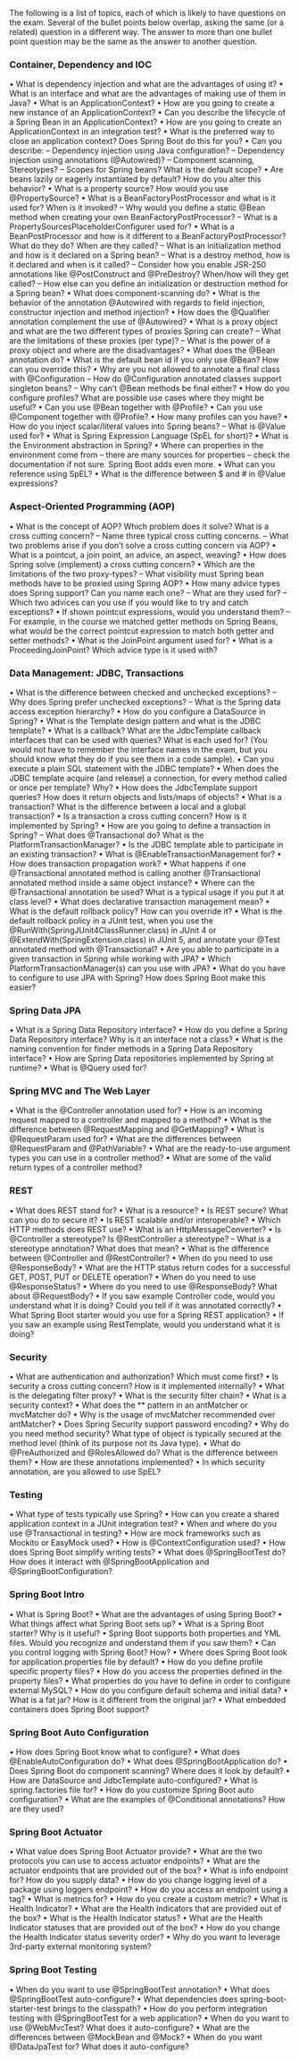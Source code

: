 The following is a list of topics, each of which is likely to have questions on the exam. Several of the bullet points below overlap, asking the same (or a related) question in a different way. The answer to more than one bullet point question may be the same as the answer to another question.

### Container, Dependency and IOC

• What is dependency injection and what are the advantages of using it?
• What is an interface and what are the advantages of making use of them in Java?
• What is an ApplicationContext?
• How are you going to create a new instance of an ApplicationContext?
• Can you describe the lifecycle of a Spring Bean in an ApplicationContext?
• How are you going to create an ApplicationContext in an integration test?
• What is the preferred way to close an application context? Does Spring Boot do this for you?
• Can you describe:
  – Dependency injection using Java configuration?
  – Dependency injection using annotations (@Autowired)?
  – Component scanning, Stereotypes?
  – Scopes for Spring beans? What is the default scope?
• Are beans lazily or eagerly instantiated by default? How do you alter this behavior?
• What is a property source? How would you use @PropertySource?
• What is a BeanFactoryPostProcessor and what is it used for? When is it invoked?
  – Why would you define a static @Bean method when creating your own BeanFactoryPostProcessor?
  – What is a PropertySourcesPlaceholderConfigurer used for?
• What is a BeanPostProcessor and how is it different to a BeanFactoryPostProcessor? What do they do? When are they called?
  – What is an initialization method and how is it declared on a Spring bean?
  – What is a destroy method, how is it declared and when is it called?
  – Consider how you enable JSR-250 annotations like @PostConstruct and @PreDestroy? When/how will they get called?
  – How else can you define an initialization or destruction method for a Spring bean?
• What does component-scanning do?
• What is the behavior of the annotation @Autowired with regards to field injection, constructor injection and method injection?
• How does the @Qualifier annotation complement the use of @Autowired?
• What is a proxy object and what are the two different types of proxies Spring can create?
  – What are the limitations of these proxies (per type)?
  – What is the power of a proxy object and where are the disadvantages?
• What does the @Bean annotation do?
• What is the default bean id if you only use @Bean? How can you override this?
• Why are you not allowed to annotate a final class with @Configuration
  – How do @Configuration annotated classes support singleton beans?
  – Why can’t @Bean methods be final either?
• How do you configure profiles? What are possible use cases where they might be useful?
• Can you use @Bean together with @Profile?
• Can you use @Component together with @Profile?
• How many profiles can you have?
• How do you inject scalar/literal values into Spring beans?
  – What is @Value used for?
• What is Spring Expression Language (SpEL for short)?
• What is the Environment abstraction in Spring?
• Where can properties in the environment come from – there are many sources for properties – check the documentation if not sure. Spring Boot adds even more.
• What can you reference using SpEL?
• What is the difference between $ and # in @Value expressions? 

### Aspect-Oriented Programming (AOP)

• What is the concept of AOP? Which problem does it solve? What is a cross cutting concern?
  – Name three typical cross cutting concerns.
  – What two problems arise if you don’t solve a cross cutting concern via AOP?
• What is a pointcut, a join point, an advice, an aspect, weaving?
• How does Spring solve (implement) a cross cutting concern?
• Which are the limitations of the two proxy-types?
  – What visibility must Spring bean methods have to be proxied using Spring AOP?
• How many advice types does Spring support? Can you name each one?
  – What are they used for?
  – Which two advices can you use if you would like to try and catch exceptions?
• If shown pointcut expressions, would you understand them?
  – For example, in the course we matched getter methods on Spring Beans, what would be the correct pointcut expression to match both getter and setter methods?
• What is the JoinPoint argument used for?
• What is a ProceedingJoinPoint? Which advice type is it used with?

### Data Management: JDBC, Transactions

• What is the difference between checked and unchecked exceptions?
  – Why does Spring prefer unchecked exceptions?
  – What is the Spring data access exception hierarchy?
• How do you configure a DataSource in Spring?
• What is the Template design pattern and what is the JDBC template?
• What is a callback? What are the JdbcTemplate callback interfaces that can be used with queries? What is each used for? (You would not have to remember the interface names in the exam, but you should know what they do if you see them in a code sample).
• Can you execute a plain SQL statement with the JDBC template?
• When does the JDBC template acquire (and release) a connection, for every method called or once per template? Why?
• How does the JdbcTemplate support queries? How does it return objects and lists/maps of objects?
• What is a transaction? What is the difference between a local and a global transaction?
• Is a transaction a cross cutting concern? How is it implemented by Spring?
• How are you going to define a transaction in Spring?
  – What does @Transactional do? What is the PlatformTransactionManager?
• Is the JDBC template able to participate in an existing transaction?
• What is @EnableTransactionManagement for?
• How does transaction propagation work?
• What happens if one @Transactional annotated method is calling another @Transactional annotated method inside a same object instance?
• Where can the @Transactional annotation be used? What is a typical usage if you put it at class level?
• What does declarative transaction management mean?
• What is the default rollback policy? How can you override it?
• What is the default rollback policy in a JUnit test, when you use the @RunWith(SpringJUnit4ClassRunner.class) in JUnit 4 or @ExtendWith(SpringExtension.class) in JUnit 5, and annotate your @Test annotated method with @Transactional?
• Are you able to participate in a given transaction in Spring while working with JPA?
• Which PlatformTransactionManager(s) can you use with JPA?
• What do you have to configure to use JPA with Spring? How does Spring Boot make this easier?

### Spring Data JPA

• What is a Spring Data Repository interface?
• How do you define a Spring Data Repository interface? Why is it an interface not a class?
• What is the naming convention for finder methods in a Spring Data Repository interface?
• How are Spring Data repositories implemented by Spring at runtime?
• What is @Query used for?

### Spring MVC and The Web Layer

• What is the @Controller annotation used for?
• How is an incoming request mapped to a controller and mapped to a method?
• What is the difference between @RequestMapping and @GetMapping?
• What is @RequestParam used for?
• What are the differences between @RequestParam and @PathVariable?
• What are the ready-to-use argument types you can use in a controller method?
• What are some of the valid return types of a controller method?

### REST

• What does REST stand for?
• What is a resource?
• Is REST secure? What can you do to secure it?
• Is REST scalable and/or interoperable?
• Which HTTP methods does REST use?
• What is an HttpMessageConverter?
• Is @Controller a stereotype? Is @RestController a stereotype?
– What is a stereotype annotation? What does that mean?
• What is the difference between @Controller and @RestController?
• When do you need to use @ResponseBody?
• What are the HTTP status return codes for a successful GET, POST, PUT or DELETE operation?
• When do you need to use @ResponseStatus?
• Where do you need to use @ResponseBody? What about @RequestBody?
• If you saw example Controller code, would you understand what it is doing? Could you tell if it was annotated correctly?
• What Spring Boot starter would you use for a Spring REST application?
• If you saw an example using RestTemplate, would you understand what it is doing?

### Security

• What are authentication and authorization? Which must come first?
• Is security a cross cutting concern? How is it implemented internally?
• What is the delegating filter proxy?
• What is the security filter chain?
• What is a security context?
• What does the ** pattern in an antMatcher or mvcMatcher do?
• Why is the usage of mvcMatcher recommended over antMatcher?
• Does Spring Security support password encoding?
• Why do you need method security? What type of object is typically secured at the method level (think of its purpose not its Java type).
• What do @PreAuthorized and @RolesAllowed do? What is the difference between them?
• How are these annotations implemented?
• In which security annotation, are you allowed to use SpEL?

### Testing

• What type of tests typically use Spring?
• How can you create a shared application context in a JUnit integration test?
• When and where do you use @Transactional in testing?
• How are mock frameworks such as Mockito or EasyMock used?
• How is @ContextConfiguration used?
• How does Spring Boot simplify writing tests?
• What does @SpringBootTest do? How does it interact with @SpringBootApplication and @SpringBootConfiguration?

### Spring Boot Intro

• What is Spring Boot?
• What are the advantages of using Spring Boot?
• What things affect what Spring Boot sets up?
• What is a Spring Boot starter? Why is it useful?
• Spring Boot supports both properties and YML files. Would you recognize and understand them if you saw them?
• Can you control logging with Spring Boot? How?
• Where does Spring Boot look for application.properties file by default?
• How do you define profile specific property files?
• How do you access the properties defined in the property files?
• What properties do you have to define in order to configure external MySQL?
• How do you configure default schema and initial data?
• What is a fat jar? How is it different from the original jar?
• What embedded containers does Spring Boot support?

### Spring Boot Auto Configuration

• How does Spring Boot know what to configure?
• What does @EnableAutoConfiguration do?
• What does @SpringBootApplication do?
• Does Spring Boot do component scanning? Where does it look by default?
• How are DataSource and JdbcTemplate auto-configured?
• What is spring.factories file for?
• How do you customize Spring Boot auto configuration?
• What are the examples of @Conditional annotations? How are they used?

### Spring Boot Actuator

• What value does Spring Boot Actuator provide?
• What are the two protocols you can use to access actuator endpoints?
• What are the actuator endpoints that are provided out of the box?
• What is info endpoint for? How do you supply data?
• How do you change logging level of a package using loggers endpoint?
• How do you access an endpoint using a tag?
• What is metrics for?
• How do you create a custom metric?
• What is Health Indicator?
• What are the Health Indicators that are provided out of the box?
• What is the Health Indicator status?
• What are the Health Indicator statuses that are provided out of the box?
• How do you change the Health Indicator status severity order?
• Why do you want to leverage 3rd-party external monitoring system?

### Spring Boot Testing

• When do you want to use @SpringBootTest annotation?
• What does @SpringBootTest auto-configure?
• What dependencies does spring-boot-starter-test brings to the classpath?
• How do you perform integration testing with @SpringBootTest for a web application?
• When do you want to use @WebMvcTest? What does it auto-configure?
• What are the differences between @MockBean and @Mock?
• When do you want @DataJpaTest for? What does it auto-configure?
